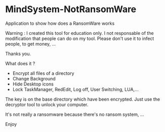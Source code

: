 # MindSystem-NotRansomWare
Application to show how does a RansomWare works

Warning : I created this tool for education only. I not responsable of the modification that people can do on my tool. Please don't use it
to infect people, to get money, ... 

Thanks you.

What does it ? 

- Encrypt all files of a directory
- Change Background
- Hide Desktop icons
- Lock TaskManager, RedEdit, Log off, User Switching, LUA,...

The key is on the base directory which have been encrypted. Just use the decryptor tool to unlock your computer. 

It's not really a ransomware because there's no ransom system, ... 

Enjoy
